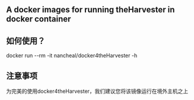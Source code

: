 ## A docker images for running theHarvester in docker container

## 如何使用？

docker run --rm -it nancheal/docker4theHarvester -h

## 注意事项

为完美的使用docker4theHarvester，我们建议您将该镜像运行在境外主机之上
